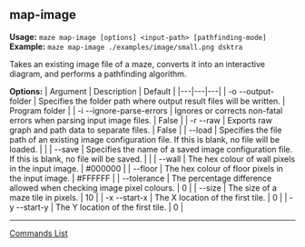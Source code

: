 ## map-image
**Usage:** `maze map-image [options] <input-path> [pathfinding-mode]`  
**Example:** `maze map-image ./examples/image/small.png dsktra`

Takes an existing image file of a maze, converts it into an interactive diagram, and performs a pathfinding algorithm.

**Options:**
| Argument | Description | Default |
|---|---|---|
| -o --output-folder | Specifies the folder path where output result files will be written. | Program folder |
| -i --ignore-parse-errors | Ignores or corrects non-fatal errors when parsing input image files. | False |
| -r --raw | Exports raw graph and path data to separate files. | False |
| --load | Specifies the file path of an existing image configuration file.  If this is blank, no file will be loaded. |  |
| --save | Specifies the name of a saved image configuration file.  If this is blank, no file will be saved. |  |
| --wall | The hex colour of wall pixels in the input image. | #000000 |
| --floor | The hex colour of floor pixels in the input image. | #FFFFFF |
| --tolerance | The percentage difference allowed when checking image pixel colours. | 0 |
| --size | The size of a maze tile in pixels. | 10 |
| -x --start-x | The X location of the first tile. | 0 |
| -y --start-y | The Y location of the first tile. | 0 |


---

[Commands List](./readme.md)